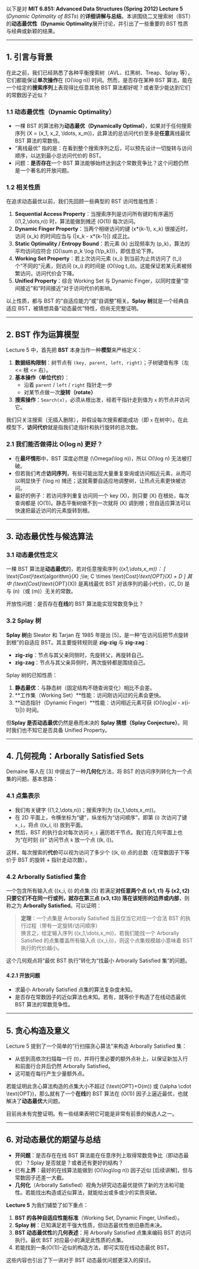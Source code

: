 以下是对 **MIT 6.851: Advanced Data Structures (Spring 2012) Lecture 5** (_Dynamic Optimality of BSTs_) 的**详细讲解与总结**。本讲围绕二叉搜索树（BST）的**动态最优性（Dynamic Optimality**展开讨论，并引出了一些重要的 BST 性质与经典或新颖的结果。

---

## 1. 引言与背景

在此之前，我们已经熟悉了各种平衡搜索树（AVL、红黑树、Treap、Splay 等），它们都能保证**单次操作**在 \(O(\log n)\) 时间。然而，是否存在某种 BST 算法，能在一个给定的**搜索序列**上表现得比任意其他 BST 算法都好呢？或者至少能达到它们的常数因子近似？

### 1.1 动态最优性（Dynamic Optimality）

- 一棵 BST 的算法称为**动态最优（Dynamically Optimal）**，如果对于任何搜索序列 \(X = (x_1, x_2, \ldots, x_m)\)，此算法的总访问代价至多是**任意**离线最优 BST 算法的常数倍。
- “离线最优” 指的是：在看到整个搜索序列之后，可以预先设计一切旋转与访问顺序，以达到最小总访问代价的 BST。
- 问题：**是否存在**一个 BST 算法能够始终达到这个常数竞争比？这个问题仍然是一个著名的开放问题。

### 1.2 相关性质

在追求动态最优以前，我们先回顾一些典型的 BST 访问性能性质：

1. **Sequential Access Property**：当搜索序列是访问所有键的有序遍历 \((1,2,\dots,n)\) 时，算法能做到摊还 \(O(1)\) 每次访问。
2. **Dynamic Finger Property**：当两个相继访问的键 \(x*{k-1}, x_k\) 很接近时，访问 \(x_k\) 的时间应当与 \(|x_k - x*{k-1}|\) 成正比。
3. **Static Optimality / Entropy Bound**：若元素 \(k\) 出现频率为 \(p_k\)，算法的平均访问应符合 \(O(\sum p_k \log (1/p_k))\)，即信息论下界。
4. **Working Set Property**：若上次访问元素 \(x_i\) 到当前为止共访问了 \(t_i\) 个“不同的”元素，则访问 \(x_i\) 的时间是 \(O(\log t_i)\)。这能保证若某元素被频繁访问，访问代价会下降。
5. **Unified Property**：综合 Working Set 与 Dynamic Finger，以同时度量“空间接近”和“时间接近”对于访问代价的影响。

以上性质，都与 BST 的“自适应能力”或“自调整”相关。**Splay 树**就是一个经典自适应 BST，被猜想具备“动态最优”特性，但尚无完整证明。

---

## 2. BST 作为运算模型

Lecture 5 中，首先把 **BST** 本身当作一种**模型**来严格定义：

1. **数据结构限制**：树节点有 `(key, parent, left, right)`；子树键值有序（左 <= 根 <= 右）。
2. **基本操作（单位代价）**：
   - 沿着 `parent` / `left` / `right` 指针走一步
   - 对某节点做一次**旋转（rotate）**
3. **搜索操作**：`Search(x)`，必须从根出发，经若干指针走到值为 `x` 的节点并访问它。

我们只关注搜索（无插入删除），并假设每次搜索都能成功（即 `x` 在树中）。在此模型下，**访问代价**就是指我们走指针和执行旋转的总次数。

### 2.1 我们能否做得比 O(log n) 更好？

- 在**最坏情形**中，BST 深度必然是 \(\Omega(\log n)\)，所以 O(\log n) 无法被打破。
- 但若我们考虑**访问序列**，有些可能出现大量重复查询或访问相近元素，从而可以明显快于 \(\log n\) 摊还；这就需要自适应地调整树，让热点元素更快被访问。
- 最好的例子：若访问序列重复访问同一个 key \(X\)，则只要 \(X\) 在根处，每次查询都是 \(O(1)\)。静态平衡树做不到一次就将 \(X\) 调到根；但自适应算法可以快速把最近访问的元素旋转到根。

---

## 3. 动态最优性与候选算法

### 3.1 动态最优性定义

一棵 BST 算法是**动态最优**的，若对任意搜索序列 \((x*1,\dots,x_m)\)：
\[
\text{Cost}*\text{algorithm}(X) \;\le\; C \times \text{Cost}_\text{OPT}(X) + D
\]
其中 \(\text{Cost}_\text{OPT}(X)\) 是离线最优 BST 对该序列的最小代价，\(C, D\) 是与 \(n\)（或 \(m\)）无关的常数。

开放性问题：是否存在**在线**的 BST 算法能实现常数竞争比？

### 3.2 Splay 树

**Splay 树**由 Sleator 和 Tarjan 在 1985 年提出 [5]，是一种“在访问后把节点旋转到根”的自适应 BST。其主要旋转规则是 **zig-zig** 与 **zig-zag**：

- **zig-zig**：节点与其父亲同侧时，先旋转父，再旋转自己。
- **zig-zag**：节点与其父亲异侧时，两次旋转都是围绕自己。

Splay 树的已知性质：

1. **静态最优**：与静态树（固定结构不随查询变化）相比不会差。
2. **工作集（Working Set）**性能：访问刚访问过的元素会更快。
3. **动态指针（Dynamic Finger）**性能：访问相近元素可获 \(O(\log|x*i - x*{i-1}|)\) 时间。

但**Splay 是否动态最优**仍然是悬而未决的 **Splay 猜想（Splay Conjecture）**。同时我们也不知它是否具备 Unified Property。

---

## 4. 几何视角：Arborally Satisfied Sets

Demaine 等人在 [3] 中提出了一种**几何化**方法，将 BST 的访问序列转化为一个点集的问题。基本思路：

### 4.1 点集表示

- 我们有关键字 \(\{1,2,\dots,n\}\)；搜索序列为 \((x_1,\dots,x_m)\)。
- 在 2D 平面上，令横坐标为“键”，纵坐标为“访问顺序”，即第 \(i\) 次访问了键 `x_i`，将点 \((x_i, i)\) 放到平面。
- 然后，BST 的执行会对每次访问 `x_i` 遍历若干节点。我们在几何平面上也为“在时刻 \(i\)” 访问节点 `k` 放一个点 \((k, i)\)。

这样，每次搜索的**代价**可以视为访问了多少个 \((k, i)\) 点的总数（在常数因子下等价于 BST 的旋转 + 指针走动次数）。

### 4.2 Arborally Satisfied 集合

一个包含所有输入点 \((x_i, i)\) 的点集 \(S\) 若满足**对任意两个点 (x1, t1) 与 (x2, t2) 只要它们不在同一行或列，就存在第三点 (x3, t3)\) 落在该矩形的边界或内部**，则称之为 **Arborally Satisfied**。可以证明：

> **定理**：一个点集是 Arborally Satisfied 当且仅当它对应一个合法 BST 的执行过程（带有一定旋转/访问顺序）  
> 换言之，给定输入序列 \((x_1,\dots,x_m)\)，若我们能找一个 Arborally Satisfied 的点集覆盖所有输入点 \((x_i,i)\)，则这个点集规模越小意味着 BST 执行的代价越小。

这个几何观点将“最优 BST 执行”转化为“找最小 Arborally Satisfied 集”的问题。

#### 4.2.1 开放问题

- 求最小 Arborally Satisfied 点集的算法复杂度未知。
- 是否存在常数因子的近似算法也未知。若有，就等价于构造了在线动态最优 BST 算法的常数竞争性。

---

## 5. 贪心构造及意义

Lecture 5 提到了一个简单的“行扫描贪心算法”来构造 Arborally Satisfied 集：

- 从低到高依次扫描每一行 \(t\)，并将行里必要的额外点补上，以保证新加入行和前面行合并后仍然 Arborally Satisfied。
- 这可能在每行产生少量额外点。

若能证明此贪心算法构造的点集大小不超过 \(\text{OPT}+O(m)\) 或 \(\alpha \cdot \text{OPT}\)，那么就有了一个**在线**的 BST 算法在 \(O(1)\) 因子上逼近最优，也就解决了**动态最优**大问题。

目前尚未有完整证明。有一些结果表明它可能是非常有前景的候选人之一。

---

## 6. 对动态最优的期望与总结

- **开问题**：是否存在在线 BST 算法能在任意序列上取得常数竞争比（即动态最优）？Splay 是否就是？或者还有更好的结构？
- 已有**上界**：最好的在线算法能做到 \(O(\log\log n)\) 因子近似 [后续讲解]，但与常数因子还差一大截。
- **几何化**（Arborally Satisfied）视角为研究动态最优提供了新的方法和可能性。若能找出构造或近似算法，就能给出或多或少的实质突破。

**Lecture 5** 为我们铺垫了如下重点：

1. **BST 的各种自适应性能标准**（Working Set, Dynamic Finger, Unified）。
2. **Splay 树**：已知满足若干强大性质，但动态最优性依旧悬而未决。
3. **BST 动态最优性**的**几何表述**：用 Arborally Satisfied 点集来编码 BST 的访问执行。最优 BST 对应最小的满足此性质的点集。
4. 若能找到一条\(O(1)\)-近似的构造方法，即可实现在线动态最优 BST。

这些内容也引出了下一讲对于 BST 动态最优问题更深入的探讨。
